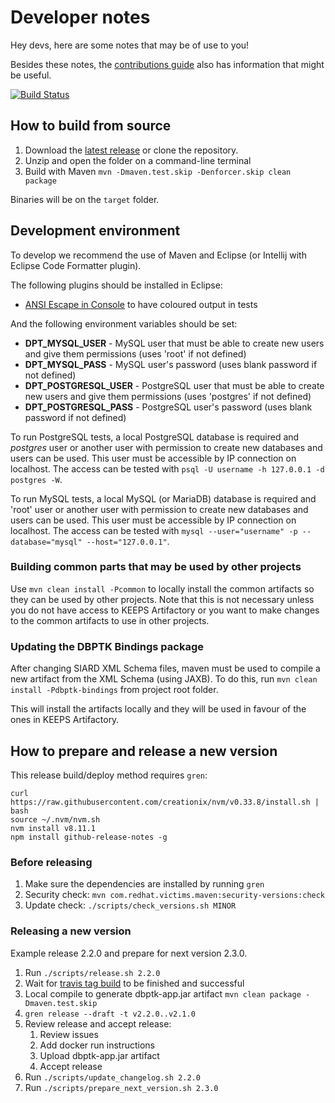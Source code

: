 # Developer notes

Hey devs, here are some notes that may be of use to you!

Besides these notes, the [contributions guide](https://github.com/keeps/db-preservation-toolkit/blob/master/.github/contributing.md) also has information that might be useful.

[![Build Status](https://travis-ci.org/keeps/db-preservation-toolkit.png?branch=master)](https://travis-ci.org/keeps/db-preservation-toolkit)

## How to build from source

1. Download the [latest release](https://github.com/keeps/db-preservation-toolkit/releases) or clone the repository.
2. Unzip and open the folder on a command-line terminal
3. Build with Maven `mvn -Dmaven.test.skip -Denforcer.skip clean package`

Binaries will be on the `target` folder.

## Development environment

To develop we recommend the use of Maven and Eclipse (or Intellij with Eclipse Code Formatter plugin).

The following plugins should be installed in Eclipse:

* [ANSI Escape in Console](http://marketplace.eclipse.org/content/ansi-escape-console) to have coloured output in tests

And the following environment variables should be set:

* **DPT_MYSQL_USER** - MySQL user that must be able to create new users and give them permissions (uses 'root' if not defined)
* **DPT_MYSQL_PASS** - MySQL user's password (uses blank password if not defined)
* **DPT_POSTGRESQL_USER** - PostgreSQL user that must be able to create new users and give them permissions (uses 'postgres' if not defined)
* **DPT_POSTGRESQL_PASS** - PostgreSQL user's password (uses blank password if not defined)

To run PostgreSQL tests, a local PostgreSQL database is required and *postgres* user or another user with permission to create new databases and users can be used. This user must be accessible by IP connection on localhost. The access can be tested with ```psql -U username -h 127.0.0.1 -d postgres -W```.

To run MySQL tests, a local MySQL (or MariaDB) database is required and 'root' user or another user with permission to create new databases and users can be used. This user must be accessible by IP connection on localhost. The access can be tested with ```mysql --user="username" -p --database="mysql" --host="127.0.0.1"```.

### Building common parts that may be used by other projects

Use ```mvn clean install -Pcommon``` to locally install the common artifacts so they can be used by other projects.
Note that this is not necessary unless you do not have access to KEEPS Artifactory or you want to make changes to the common artifacts to use in other projects.

### Updating the DBPTK Bindings package

After changing SIARD XML Schema files, maven must be used to compile a new artifact from the XML Schema (using JAXB). To do this, run ```mvn clean install -Pdbptk-bindings``` from project root folder.

This will install the artifacts locally and they will be used in favour of the ones in KEEPS Artifactory.


## How to prepare and release a new version

This release build/deploy method requires `gren`:

```
curl https://raw.githubusercontent.com/creationix/nvm/v0.33.8/install.sh | bash
source ~/.nvm/nvm.sh
nvm install v8.11.1
npm install github-release-notes -g
```

### Before releasing

1. Make sure the dependencies are installed by running `gren`
2. Security check: `mvn com.redhat.victims.maven:security-versions:check`
3. Update check: `./scripts/check_versions.sh MINOR`

### Releasing a new version

Example release 2.2.0 and prepare for next version 2.3.0.

1. Run `./scripts/release.sh 2.2.0`
2. Wait for [travis tag build](https://travis-ci.org/keeps/roda/) to be finished and successful
3. Local compile to generate dbptk-app.jar artifact `mvn clean package -Dmaven.test.skip`
4. `gren release --draft -t v2.2.0..v2.1.0`
5. Review release and accept release:
	1. Review issues
	2. Add docker run instructions
	3. Upload dbptk-app.jar artifact
	4. Accept release
6. Run `./scripts/update_changelog.sh 2.2.0`
7. Run `./scripts/prepare_next_version.sh 2.3.0`

